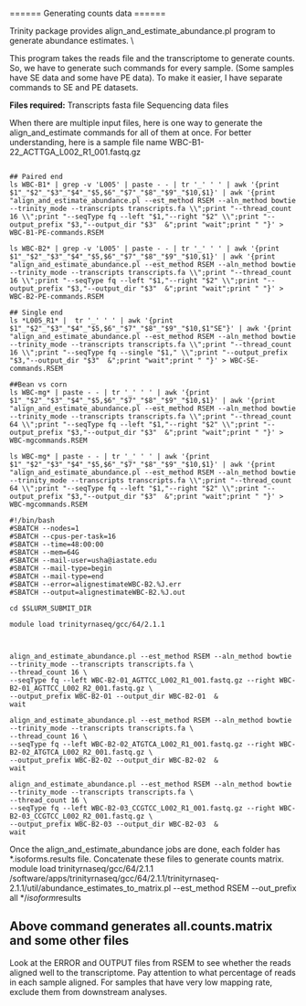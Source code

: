 ====== Generating counts data ======
 
Trinity package provides align_and_estimate_abundance.pl program to generate abundance estimates. \\

This program takes the reads file and the transcriptome to generate counts. So, we have to generate such commands for every sample. (Some samples have SE data and some have PE data). To make it easier, I have separate commands to SE and PE datasets.

**Files required:**
Transcripts fasta file
Sequencing data files

When there are multiple input files, here is one way to generate the align_and_estimate commands for all of them at once. For better understanding, here is a sample file name
WBC-B1-22_ACTTGA_L002_R1_001.fastq.gz
```

## Paired end 
ls WBC-B1* | grep -v 'L005' | paste - - | tr '_' ' ' | awk '{print $1"_"$2"_"$3"_"$4"_"$5,$6"_"$7"_"$8"_"$9"_"$10,$1}' | awk '{print "align_and_estimate_abundance.pl --est_method RSEM --aln_method bowtie --trinity_mode --transcripts transcripts.fa \\";print "--thread_count 16 \\";print "--seqType fq --left "$1,"--right "$2" \\";print "--output_prefix "$3,"--output_dir "$3"  &";print "wait";print " "}' > WBC-B1-PE-commands.RSEM

ls WBC-B2* | grep -v 'L005' | paste - - | tr '_' ' ' | awk '{print $1"_"$2"_"$3"_"$4"_"$5,$6"_"$7"_"$8"_"$9"_"$10,$1}' | awk '{print "align_and_estimate_abundance.pl --est_method RSEM --aln_method bowtie --trinity_mode --transcripts transcripts.fa \\";print "--thread_count 16 \\";print "--seqType fq --left "$1,"--right "$2" \\";print "--output_prefix "$3,"--output_dir "$3"  &";print "wait";print " "}' > WBC-B2-PE-commands.RSEM

## Single end
ls *L005_R1* |  tr '_' ' ' | awk '{print $1"_"$2"_"$3"_"$4"_"$5,$6"_"$7"_"$8"_"$9"_"$10,$1"SE"}' | awk '{print "align_and_estimate_abundance.pl --est_method RSEM --aln_method bowtie --trinity_mode --transcripts transcripts.fa \\";print "--thread_count 16 \\";print "--seqType fq --single "$1," \\";print "--output_prefix "$3,"--output_dir "$3"  &";print "wait";print " "}' > WBC-SE-commands.RSEM

##Bean vs corn
ls WBC-mg* | paste - - | tr '_' ' ' | awk '{print $1"_"$2"_"$3"_"$4"_"$5,$6"_"$7"_"$8"_"$9"_"$10,$1}' | awk '{print "align_and_estimate_abundance.pl --est_method RSEM --aln_method bowtie --trinity_mode --transcripts transcripts.fa \\";print "--thread_count 64 \\";print "--seqType fq --left "$1,"--right "$2" \\";print "--output_prefix "$3,"--output_dir "$3"  &";print "wait";print " "}' > WBC-mgcommands.RSEM

ls WBC-mg* | paste - - | tr '_' ' ' | awk '{print $1"_"$2"_"$3"_"$4"_"$5,$6"_"$7"_"$8"_"$9"_"$10,$1}' | awk '{print "align_and_estimate_abundance.pl --est_method RSEM --aln_method bowtie --trinity_mode --transcripts transcripts.fa \\";print "--thread_count 64 \\";print "--seqType fq --left "$1,"--right "$2" \\";print "--output_prefix "$3,"--output_dir "$3"  &";print "wait";print " "}' > WBC-mgcommands.RSEM

```



```
#!/bin/bash
#SBATCH --nodes=1 
#SBATCH --cpus-per-task=16
#SBATCH --time=48:00:00
#SBATCH --mem=64G
#SBATCH --mail-user=usha@iastate.edu
#SBATCH --mail-type=begin
#SBATCH --mail-type=end
#SBATCH --error=alignestimateWBC-B2.%J.err
#SBATCH --output=alignestimateWBC-B2.%J.out

cd $SLURM_SUBMIT_DIR

module load trinityrnaseq/gcc/64/2.1.1



align_and_estimate_abundance.pl --est_method RSEM --aln_method bowtie --trinity_mode --transcripts transcripts.fa \
--thread_count 16 \
--seqType fq --left WBC-B2-01_AGTTCC_L002_R1_001.fastq.gz --right WBC-B2-01_AGTTCC_L002_R2_001.fastq.gz \
--output_prefix WBC-B2-01 --output_dir WBC-B2-01  &
wait

align_and_estimate_abundance.pl --est_method RSEM --aln_method bowtie --trinity_mode --transcripts transcripts.fa \
--thread_count 16 \
--seqType fq --left WBC-B2-02_ATGTCA_L002_R1_001.fastq.gz --right WBC-B2-02_ATGTCA_L002_R2_001.fastq.gz \
--output_prefix WBC-B2-02 --output_dir WBC-B2-02  &
wait

align_and_estimate_abundance.pl --est_method RSEM --aln_method bowtie --trinity_mode --transcripts transcripts.fa \
--thread_count 16 \
--seqType fq --left WBC-B2-03_CCGTCC_L002_R1_001.fastq.gz --right WBC-B2-03_CCGTCC_L002_R2_001.fastq.gz \
--output_prefix WBC-B2-03 --output_dir WBC-B2-03  &
wait
```






Once the align_and_estimate_abundance jobs are done, each folder has *.isoforms.results file. Concatenate these files to generate counts matrix.
<sxh bash>
module load trinityrnaseq/gcc/64/2.1.1
/software/apps/trinityrnaseq/gcc/64/2.1.1/trinityrnaseq-2.1.1/util/abundance_estimates_to_matrix.pl --est_method RSEM --out_prefix all */*isoform*results

## Above command generates all.counts.matrix and some other files
</sxh>

Look at the ERROR and OUTPUT files from RSEM to see whether the reads aligned well to the transcriptome. Pay attention to what percentage of reads in each sample aligned. For samples that have very low mapping rate, exclude them from downstream analyses.